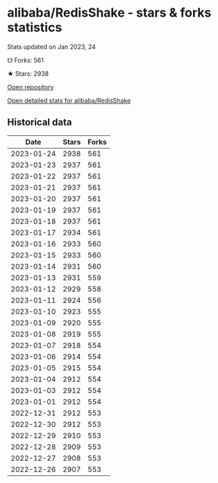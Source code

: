 # alibaba/RedisShake - stars & forks statistics

Stats updated on Jan 2023, 24

☋ Forks: 561

★ Stars: 2938

[Open repository](https://github.com/alibaba/RedisShake)

[Open detailed stats for alibaba/RedisShake](https://reviewgithub.com/rep/alibaba/RedisShake)

## Historical data
| Date | Stars | Forks |
|------|-------|-------|
| 2023-01-24 | 2938 | 561 | 
| 2023-01-23 | 2937 | 561 | 
| 2023-01-22 | 2937 | 561 | 
| 2023-01-21 | 2937 | 561 | 
| 2023-01-20 | 2937 | 561 | 
| 2023-01-19 | 2937 | 561 | 
| 2023-01-18 | 2937 | 561 | 
| 2023-01-17 | 2934 | 561 | 
| 2023-01-16 | 2933 | 560 | 
| 2023-01-15 | 2933 | 560 | 
| 2023-01-14 | 2931 | 560 | 
| 2023-01-13 | 2931 | 559 | 
| 2023-01-12 | 2929 | 558 | 
| 2023-01-11 | 2924 | 556 | 
| 2023-01-10 | 2923 | 555 | 
| 2023-01-09 | 2920 | 555 | 
| 2023-01-08 | 2919 | 555 | 
| 2023-01-07 | 2918 | 554 | 
| 2023-01-06 | 2914 | 554 | 
| 2023-01-05 | 2915 | 554 | 
| 2023-01-04 | 2912 | 554 | 
| 2023-01-03 | 2912 | 554 | 
| 2023-01-01 | 2912 | 554 | 
| 2022-12-31 | 2912 | 553 | 
| 2022-12-30 | 2912 | 553 | 
| 2022-12-29 | 2910 | 553 | 
| 2022-12-28 | 2909 | 553 | 
| 2022-12-27 | 2908 | 553 | 
| 2022-12-26 | 2907 | 553 | 

